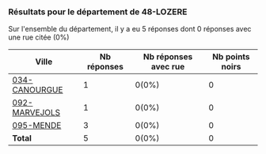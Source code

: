 ### Résultats pour le département de 48-LOZERE

Sur l'ensemble du département, il y a eu 5 réponses dont 0 réponses avec une rue citée (0%)

| Ville | Nb réponses | Nb réponses avec rue | Nb points noirs |
|-------------|-------------|----------------------|-----------------|
|<a href='034-CANOURGUE.md'>034-CANOURGUE</a>|1|0(0%)|0|
|<a href='092-MARVEJOLS.md'>092-MARVEJOLS</a>|1|0(0%)|0|
|<a href='095-MENDE.md'>095-MENDE</a>|3|0(0%)|0|
| **Total** |5|0(0%)|0|

